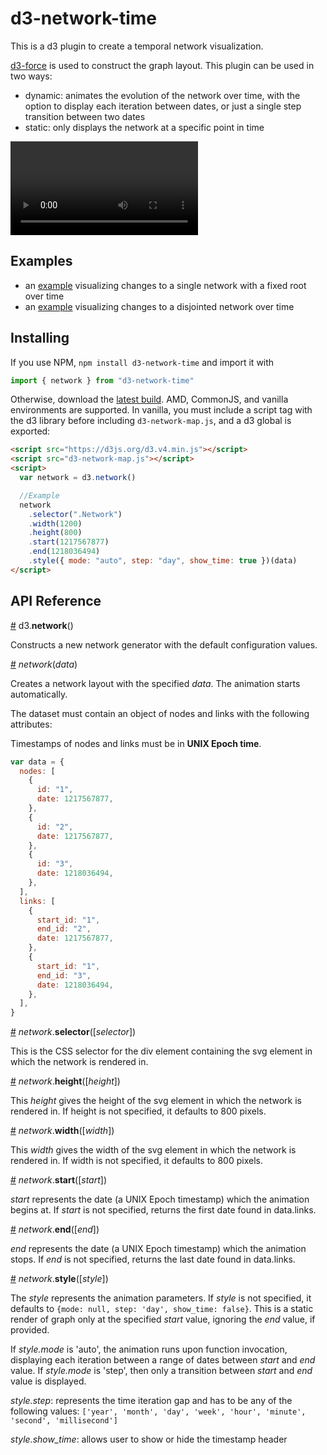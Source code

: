 # d3-network-time

This is a d3 plugin to create a temporal network visualization.

[d3-force](https://github.com/d3/d3-force) is used to construct the graph layout. This plugin can be used in two ways:

- dynamic: animates the evolution of the network over time, with the option to display each iteration between dates, or just a single step transition between two dates
- static: only displays the network at a specific point in time

![](example.mov)

## Examples

- an [example](https://observablehq.com/@dianaow/temporal-network-visualization) visualizing changes to a single network with a fixed root over time
- an [example](https://observablehq.com/@dianaow/temporal-network-visualization/2) visualizing changes to a disjointed network over time

## Installing

If you use NPM, `npm install d3-network-time` and import it with

```js
import { network } from "d3-network-time"
```

Otherwise, download the [latest build](https://github.com/dianaow/d3-network-time/tree/master/build). AMD, CommonJS, and vanilla environments are supported. In vanilla, you must include a script tag with the d3 library before including `d3-network-map.js`, and a d3 global is exported:

```html
<script src="https://d3js.org/d3.v4.min.js"></script>
<script src="d3-network-map.js"></script>
<script>
  var network = d3.network()

  //Example
  network
    .selector(".Network")
    .width(1200)
    .height(800)
    .start(1217567877)
    .end(1218036494)
    .style({ mode: "auto", step: "day", show_time: true })(data)
</script>
```

## API Reference

<a href="#network" name="network">#</a> d3.<b>network</b>()

Constructs a new network generator with the default configuration values.

<a href="#_network" name="_network">#</a> <i>network</i>(<i>data</i>)

Creates a network layout with the specified _data_. The animation starts automatically.

The dataset must contain an object of nodes and links with the following attributes:

Timestamps of nodes and links must be in <b>UNIX Epoch time</b>.

```js
var data = {
  nodes: [
    {
      id: "1",
      date: 1217567877,
    },
    {
      id: "2",
      date: 1217567877,
    },
    {
      id: "3",
      date: 1218036494,
    },
  ],
  links: [
    {
      start_id: "1",
      end_id: "2",
      date: 1217567877,
    },
    {
      start_id: "1",
      end_id: "3",
      date: 1218036494,
    },
  ],
}
```

<a href="#network_selector" name="network_selector">#</a> <i>network</i>.<b>selector</b>([<i>selector</i>])

This is the CSS selector for the div element containing the svg element in which the network is rendered in.

<a href="#network_height" name="network_height">#</a> <i>network</i>.<b>height</b>([<i>height</i>])

This _height_ gives the height of the svg element in which the network is rendered in. If height is not specified, it defaults to 800 pixels.

<a href="#network_width" name="network_width">#</a> <i>network</i>.<b>width</b>([<i>width</i>])

This _width_ gives the width of the svg element in which the network is rendered in. If width is not specified, it defaults to 800 pixels.

<a href="#network_start" name="network_start">#</a> <i>network</i>.<b>start</b>([<i>start</i>])

_start_ represents the date (a UNIX Epoch timestamp) which the animation begins at. If _start_ is not specified, returns the first date found in data.links.

<a href="#network_end" name="network_end">#</a> <i>network</i>.<b>end</b>([<i>end</i>])

_end_ represents the date (a UNIX Epoch timestamp) which the animation stops. If _end_ is not specified, returns the last date found in data.links.

<a href="#network_style" name="network_style">#</a> <i>network</i>.<b>style</b>([<i>style</i>])

The _style_ represents the animation parameters. If _style_ is not specified, it defaults to `{mode: null, step: 'day', show_time: false}`. This is a static render of graph only at the specified _start_ value, ignoring the _end_ value, if provided.

If _style.mode_ is 'auto', the animation runs upon function invocation, displaying each iteration between a range of dates between _start_ and _end_ value. If _style.mode_ is 'step', then only a transition between _start_ and _end_ value is displayed.

_style.step_: represents the time iteration gap and has to be any of the following values: `['year', 'month', 'day', 'week', 'hour', 'minute', 'second', 'millisecond']`

_style.show_time_: allows user to show or hide the timestamp header
